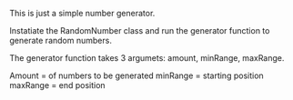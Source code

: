 This is just a simple number generator.

Instatiate the RandomNumber class and run the generator function to generate random numbers.

The generator function takes 3 argumets: amount, minRange, maxRange.


Amount = of numbers to be generated
minRange = starting position
maxRange = end position
